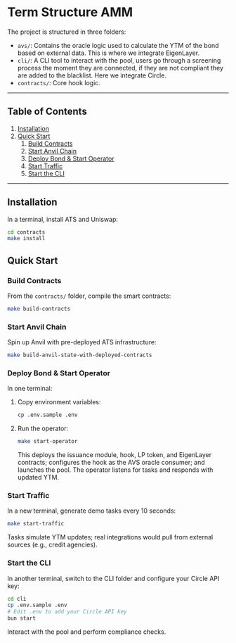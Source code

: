 # Term Structure AMM

The project is structured in three folders:

- `avs/`: Contains the oracle logic used to calculate the YTM of the bond based on external data. This is where we integrate EigenLayer.
- `cli/`: A CLI tool to interact with the pool, users go through a screening process the moment they are connected, if they are not compliant they are added to the blacklist. Here we integrate Circle.
- `contracts/`: Core hook logic.

---

## Table of Contents

1. [Installation](#installation)  
2. [Quick Start](#quick-start)  
   1. [Build Contracts](#build-contracts)  
   2. [Start Anvil Chain](#start-anvil-chain)  
   3. [Deploy Bond & Start Operator](#deploy-bond--start-operator)  
   4. [Start Traffic](#start-traffic)  
   5. [Start the CLI](#start-the-cli)  
---

## Installation

In a terminal, install ATS and Uniswap:

```sh
cd contracts
make install
```

## Quick Start

### Build Contracts

From the `contracts/` folder, compile the smart contracts:

```sh
make build-contracts
```

### Start Anvil Chain

Spin up Anvil with pre-deployed ATS infrastructure:

```sh
make build-anvil-state-with-deployed-contracts
```

### Deploy Bond & Start Operator

In one terminal:

1. Copy environment variables:  
   ```sh
   cp .env.sample .env
   ```  
2. Run the operator:  
   ```sh
   make start-operator
   ```  
   This deploys the issuance module, hook, LP token, and EigenLayer contracts; configures the hook as the AVS oracle consumer; and launches the pool. The operator listens for tasks and responds with updated YTM.

### Start Traffic

In a new terminal, generate demo tasks every 10 seconds:

```sh
make start-traffic
```

Tasks simulate YTM updates; real integrations would pull from external sources (e.g., credit agencies).

### Start the CLI

In another terminal, switch to the CLI folder and configure your Circle API key:

```sh
cd cli
cp .env.sample .env
# Edit .env to add your Circle API key
bun start
```

Interact with the pool and perform compliance checks.
